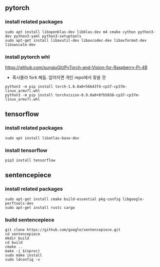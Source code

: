 ## pytorch
### install related packages
```
sudo apt install libopenblas-dev libblas-dev m4 cmake cython python3-dev python3-yaml python3-setuptools
sudo apt-get install libavutil-dev libavcodec-dev libavformat-dev libswscale-dev
```

### install pytorch whl
https://github.com/sungjuGit/PyTorch-and-Vision-for-Raspberry-Pi-4B
* 혹시몰라 fork 해둠. 없어지면 개인 repo에서 찾을 것
```
python3 -m pip install torch-1.8.0a0+56b43f4-cp37-cp37m-linux_armv7l.whl
python3 -m pip install torchvision-0.9.0a0+8fb5838-cp37-cp37m-linux_armv7l.whl
```
## tensorflow
### install related packages
```
sudo apt install libatlas-base-dev
```

### install tensorflow
```
pip3 install tensorflow
```

## sentencepiece
### install related packages
```
sudo apt-get install cmake build-essential pkg-config libgoogle-perftools-dev
sudo apt-get install rustc cargo
```

### build sentencepiece
```
git clone https://github.com/google/sentencepiece.git 
cd sentencepiece
mkdir build
cd build
cmake ..
make -j $(nproc)
sudo make install
sudo ldconfig -v
```
